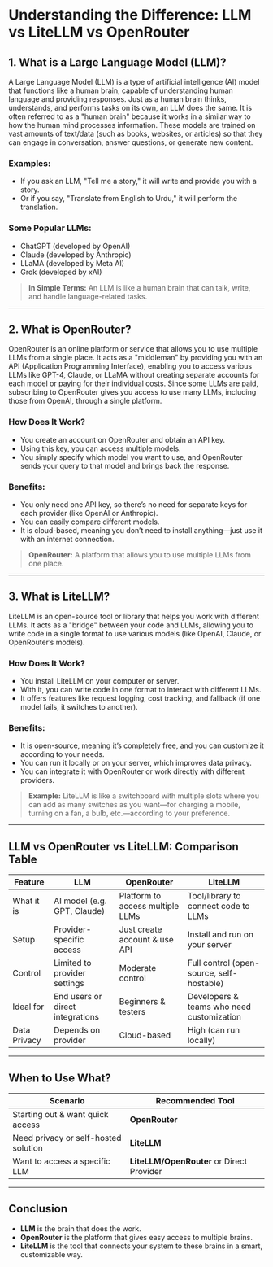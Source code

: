 # Understanding the Difference: LLM vs LiteLLM vs OpenRouter

## 1. What is a Large Language Model (LLM)?

A Large Language Model (LLM) is a type of artificial intelligence (AI) model that functions like a human brain, capable of understanding human language and providing responses. Just as a human brain thinks, understands, and performs tasks on its own, an LLM does the same. It is often referred to as a "human brain" because it works in a similar way to how the human mind processes information. These models are trained on vast amounts of text/data (such as books, websites, or articles) so that they can engage in conversation, answer questions, or generate new content.

### Examples:

* If you ask an LLM, "Tell me a story," it will write and provide you with a story.
* Or if you say, "Translate from English to Urdu," it will perform the translation.

### Some Popular LLMs:

* ChatGPT (developed by OpenAI)
* Claude (developed by Anthropic)
* LLaMA (developed by Meta AI)
* Grok (developed by xAI)

> **In Simple Terms:** An LLM is like a human brain that can talk, write, and handle language-related tasks.

---

## 2. What is OpenRouter?

OpenRouter is an online platform or service that allows you to use multiple LLMs from a single place. It acts as a "middleman" by providing you with an API (Application Programming Interface), enabling you to access various LLMs like GPT-4, Claude, or LLaMA without creating separate accounts for each model or paying for their individual costs. Since some LLMs are paid, subscribing to OpenRouter gives you access to use many LLMs, including those from OpenAI, through a single platform.

### How Does It Work?

* You create an account on OpenRouter and obtain an API key.
* Using this key, you can access multiple models.
* You simply specify which model you want to use, and OpenRouter sends your query to that model and brings back the response.

### Benefits:

* You only need one API key, so there’s no need for separate keys for each provider (like OpenAI or Anthropic).
* You can easily compare different models.
* It is cloud-based, meaning you don’t need to install anything—just use it with an internet connection.

> **OpenRouter:** A platform that allows you to use multiple LLMs from one place.

---

## 3. What is LiteLLM?

LiteLLM is an open-source tool or library that helps you work with different LLMs. It acts as a "bridge" between your code and LLMs, allowing you to write code in a single format to use various models (like OpenAI, Claude, or OpenRouter’s models).

### How Does It Work?

* You install LiteLLM on your computer or server.
* With it, you can write code in one format to interact with different LLMs.
* It offers features like request logging, cost tracking, and fallback (if one model fails, it switches to another).

### Benefits:

* It is open-source, meaning it’s completely free, and you can customize it according to your needs.
* You can run it locally or on your server, which improves data privacy.
* You can integrate it with OpenRouter or work directly with different providers.

> **Example:**
> LiteLLM is like a switchboard with multiple slots where you can add as many switches as you want—for charging a mobile, turning on a fan, a bulb, etc.—according to your preference.

---

## LLM vs OpenRouter vs LiteLLM: Comparison Table

| Feature      | LLM                              | OpenRouter                       | LiteLLM                                   |
| ------------ | -------------------------------- | -------------------------------- | ----------------------------------------- |
| What it is   | AI model (e.g. GPT, Claude)      | Platform to access multiple LLMs | Tool/library to connect code to LLMs      |
| Setup        | Provider-specific access         | Just create account & use API    | Install and run on your server            |
| Control      | Limited to provider settings     | Moderate control                 | Full control (open-source, self-hostable) |
| Ideal for    | End users or direct integrations | Beginners & testers              | Developers & teams who need customization |
| Data Privacy | Depends on provider              | Cloud-based                      | High (can run locally)                    |

---

## When to Use What?

| Scenario                             | Recommended Tool                          |
| ------------------------------------ | ----------------------------------------- |
| Starting out & want quick access     | **OpenRouter**                            |
| Need privacy or self-hosted solution | **LiteLLM**                               |
| Want to access a specific LLM        | **LiteLLM/OpenRouter** or Direct Provider |

---

## Conclusion

* **LLM** is the brain that does the work.
* **OpenRouter** is the platform that gives easy access to multiple brains.
* **LiteLLM** is the tool that connects your system to these brains in a smart, customizable way.


